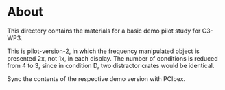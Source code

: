 # About

This directory contains the materials for a basic demo pilot study for C3-WP3.

This is pilot-version-2, in which the frequency manipulated object is presented 2x, not 1x, in each display.
The number of conditions is reduced from 4 to 3, since in condition D, two distractor crates would be identical.

Sync the contents of the respective demo version with PCIbex.
